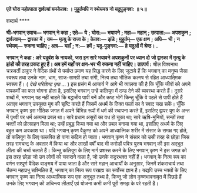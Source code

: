 **एते घोरा महोत्पाता द्वार्वत्यां यमकेतव: ।** **मुहूर्तमपि न स्थेयमत्र नो यदुपुङ्गवा: ॥ ५॥** 

शब्दार्थ **** 

**श्री-भगवान् उवाच—** **भगवान् ने कहा** **; एते—** **ये** **; घोरा:—** **भयावने** **; महा—** **महान्** **; उत्पाता:—** **अपशकुन** **; द्वार्वत्याम्—** **द्वारका में** **;** **यम—** **मृत्यु के राजा के** **; केतव:—** **झंडे** **; मुहूर्तम्—** **एक क्षण** **; अपि—** **भी** **; न स्थेयम्—** **रुकना चाहिए** **; अत्र—** **यहाँ** **; न:—** **हमें** **;** **यदु-पुङ्गवा:—** **हे यदुओं में श्रेष्ठ।** **.** 

**भगवान् ने कहा : अरे यदुवंश के नायको, जरा इन सारे भयावने अपशकुनों पर ध्यान दो** **जो द्वारका में मृत्यु के झंडों की तरह प्रकट हुए हैं। अब हमें यहाँ पर क्षण-भर भी रुकना नहीं** **चाहिए।** **तात्पर्य :** श्रील विश्वनाथ चक्रवर्ती ठाकुर ने वैदिक ग्रंथों से पर्याप्त प्रमाण यह सिद्ध करने के लिए जुटाये हैं कि भगवान् का मनुष्य जैसा स्वरूप तथा उनके नाम, धाम, साज-सामग्री तथा संगी, नित्य तथा भौतिक कल्मष से रहित आध्याति्मक स्वरूप हैं। ( *देखें परिशिष्ट पृष्ठ ...* ) इस प्रसंग में आचार्य ने आगे भी व्यालया की है कि चूँकि जीवों को अपने पापकर्मों का फल भोगना होता है, इसलिए भगवान् उन्हें कलियुग में दण्ड देने की व्यवस्था करते हैं। दूसरे शब्दों में, भगवान् यह नहीं चाहते कि बद्धजीव पापी बनें और कष्ट भोगें किन्तु चूँकि वे पहले से पापी होते हैं अतएव भगवान् उपयुक्त युग की सृष्टि करते हैं जिसमें अधर्म के तिक्त फलों का वे स्वाद चख सकें। चूँकि भगवान् कृष्ण इस भौतिक जगत में अपने विभिन्न रूपों में धर्म की स्थापना करते हैं, इसलिए द्वापर युग के अन्त में पृथ्वी पर धर्म अत्यन्त प्रबल था। सारे प्रधान असुरों का वध हो चुका था; सारे ऋषि-मुनियों, सन्तों तथा भक्तों को प्रोत्साहन मिला था; उन्हें प्रबुद्ध किया गया था और प्रबल बनाया गया था, इसलिए अधर्म के लिए बहुत कम अवकाश था। यदि भगवान् कृष्ण वैकुण्ठ को अपने आध्यात्मिक शरीर में संसार के समक्ष गए होते, तो कलियुग के लिए पल्लवित हो पाना कठिन हो जाता। भगवान् कृष्ण ने संसार को उसी तरह से छोड़ा जिस तरह रामचन्द्र के अवतार में किया था और लाखों वर्षों बाद भी करोडों पवित्र पुरुष भगवान् की इस अद्भुत लीला की चर्चा चलाते हैं। किन्तु कलियुग के लिए मार्ग प्रशस्त करने के लिए भगवान् कृष्ण ने इस जगत को इस तरह छोड़ा जो उन लोगों को चकराने वाला है, जो उनके कट्टरभक्त नहीं हैं। भगवान् के नित्य रूप का वर्णन सश्पूर्ण वैदिक वाङ्मय में पाया जाता है और सारे महान् आचार्यों के अनुसार, जिनमें शंकराचार्य तथा चैतन्य महाप्रभु सश्मिलित हैं, भगवान् का नित्य रूप परब्रह्म का सर्वोच्च ज्ञान है। यद्यपि उच्च भक्तों के लिए भगवान् कृष्ण का नित्य आध्यात्मिक रूप एक अनुभूत तथ्य है, किन्तु जो लोग कृष्णभावनामृत में पिछड़े हैं उनके लिए भगवान् की अचिन्त्य लीलाएँ एवं योजना कभी कभी पूरी समझ के परे रहती है।  